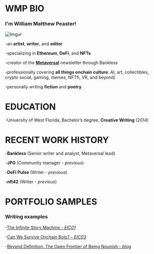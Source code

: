 # <b>WMP BIO</b>

### I'm <b>William Matthew Peaster!</b>

![Imgur](https://i.imgur.com/COmcG3F.jpg)

-an <b>artist</b>, <b>writer</b>, and <b>editor</b>

-specializing in <b>Ethereum</b>, <b>DeFi</b>, and <b>NFTs</b>

-creator of the <b>[Metaversal](https://www.bankless.com/metaversal)</b> newsletter through Bankless

-professionally covering <b>all things onchain culture</b>: AI, art, collectibles, crypto social, gaming, memes, NFTfi, VR, and beyond)

-personally writing <b>fiction</b> and <b>poetry</b>

# <b>EDUCATION</b> 

-University of West Florida, Bachelor’s degree, <b>Creative Writing</b> (2014)

# <b>RECENT WORK HISTORY</b> 

-<b>Bankless</b> (Senior writer and analyst, Metaversal lead)
  
-<b>JPG</b> (Community manager - *previous*)

-<b>DeFi Pulse</b> (Writer - *previous*)

-<b>nft42</b> (Writer - *previous*)

# <b>PORTFOLIO SAMPLES</b>

### Writing examples  
  
-[The Infinite Story Machine - *EIC01*](https://issuu.com/ethinvestorsclub/docs/eic01/8)

-[Can We Survive Onchain Bots? - *EIC03*](https://issuu.com/ethinvestorsclub/docs/eic03_full_digital_file_10-31/10)

-[Beyond Definition: The Open Frontier of Being Nounish - *blog*](https://paragraph.xyz/@wmp/nounish-open-frontier)
